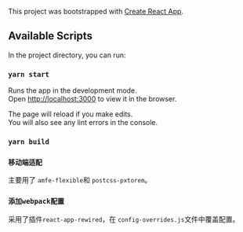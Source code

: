 This project was bootstrapped with [Create React App](https://github.com/facebook/create-react-app).

## Available Scripts

In the project directory, you can run:

### `yarn start`

Runs the app in the development mode.<br />
Open [http://localhost:3000](http://localhost:3000) to view it in the browser.

The page will reload if you make edits.<br />
You will also see any lint errors in the console.

### `yarn build`

### `移动端适配`
主要用了 `amfe-flexible`和 `postcss-pxtorem`。

### `添加webpack配置`
采用了插件`react-app-rewired`，在 `config-overrides.js`文件中覆盖配置。
